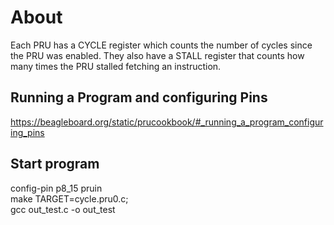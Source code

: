 # About  
Each PRU has a CYCLE register which counts the number of cycles since the PRU was enabled. They also have a STALL register that counts how many times the PRU stalled fetching an instruction. 

## Running a Program and configuring Pins
https://beagleboard.org/static/prucookbook/#_running_a_program_configuring_pins

## Start program
config-pin p8_15 pruin  
make TARGET=cycle.pru0.c;  
gcc out_test.c -o out_test
